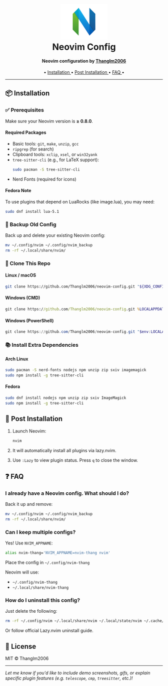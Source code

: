 <h1 align="center">
  <br>
  <img src="/images/neovim.png" alt="Neovim" width="150">
  <br>
  Neovim Config
  <br>
</h1>

<h4 align="center">Neovim configuration by <a href="https://github.com/Thanglm2006">Thanglm2006</a></h4>

<p align="center">
  • <a href="#installation"> Installation </a> •
  <a href="#post-installation"> Post Installation </a> •
  <a href="#faq"> FAQ </a> •
</p>

---

## 📦 Installation

### ✅ Prerequisites

Make sure your Neovim version is **≥ 0.8.0**.

#### Required Packages

- Basic tools: `git`, `make`, `unzip`, `gcc`
- `ripgrep` (for search)
- Clipboard tools: `xclip`, `xsel`, or `win32yank`
- `tree-sitter-cli` (e.g., for LaTeX support):  
  ```bash
  sudo pacman -S tree-sitter-cli
  ```
- Nerd Fonts (required for icons)

#### Fedora Note
To use plugins that depend on LuaRocks (like image.lua), you may need:

```bash
sudo dnf install lua-5.1
```

### 🛑 Backup Old Config
Back up and delete your existing Neovim config:

```bash
mv ~/.config/nvim ~/.config/nvim_backup
rm -rf ~/.local/share/nvim/
```

### 🔧 Clone This Repo

#### Linux / macOS
```bash
git clone https://github.com/Thanglm2006/neovim-config.git "${XDG_CONFIG_HOME:-$HOME/.config}"/nvim
```

#### Windows (CMD)
```cmd
git clone https://github.com/Thanglm2006/neovim-config.git %LOCALAPPDATA%\nvim
```

#### Windows (PowerShell)
```powershell
git clone https://github.com/Thanglm2006/neovim-config.git "$env:LOCALAPPDATA\nvim"
```

### 📚 Install Extra Dependencies

#### Arch Linux
```bash
sudo pacman -S nerd-fonts nodejs npm unzip zip sxiv imagemagick
sudo npm install -g tree-sitter-cli

```

#### Fedora
```bash
sudo dnf install nodejs npm unzip zip sxiv ImageMagick
sudo npm install -g tree-sitter-cli

```

## 🚀 Post Installation

1. Launch Neovim:
   ```bash
   nvim
   ```

2. It will automatically install all plugins via lazy.nvim.

3. Use `:Lazy` to view plugin status. Press `q` to close the window.

## ❓ FAQ

### I already have a Neovim config. What should I do?
Back it up and remove:

```bash
mv ~/.config/nvim ~/.config/nvim_backup
rm -rf ~/.local/share/nvim/
```

### Can I keep multiple configs?
Yes! Use `NVIM_APPNAME`:

```bash
alias nvim-thang='NVIM_APPNAME=nvim-thang nvim'
```

Place the config in `~/.config/nvim-thang`

Neovim will use:
- `~/.config/nvim-thang`
- `~/.local/share/nvim-thang`

### How do I uninstall this config?
Just delete the following:

```bash
rm -rf ~/.config/nvim ~/.local/share/nvim ~/.local/state/nvim ~/.cache/nvim
```

Or follow official Lazy.nvim uninstall guide.

## 📄 License

MIT © Thanglm2006

---

*Let me know if you'd like to include demo screenshots, gifs, or explain specific plugin features (e.g. `telescope`, `cmp`, `treesitter`, etc.)!*

